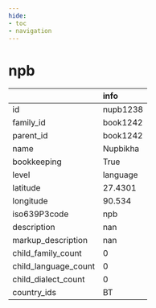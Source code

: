 ```yaml
---
hide:
- toc
- navigation
---
```

# npb
|                      | info     |
|:---------------------|:---------|
| id                   | nupb1238 |
| family_id            | book1242 |
| parent_id            | book1242 |
| name                 | Nupbikha |
| bookkeeping          | True     |
| level                | language |
| latitude             | 27.4301  |
| longitude            | 90.534   |
| iso639P3code         | npb      |
| description          | nan      |
| markup_description   | nan      |
| child_family_count   | 0        |
| child_language_count | 0        |
| child_dialect_count  | 0        |
| country_ids          | BT       |
